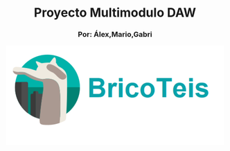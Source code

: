 <h1 align="center">Proyecto Multimodulo DAW</h1>
<h3 align="center">Por: Álex,Mario,Gabri</h3>
<img src="imagenes/redme.png"/>
